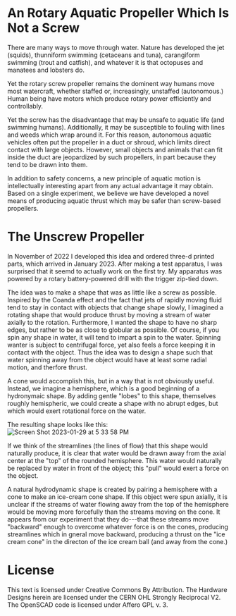 # An Rotary Aquatic Propeller Which Is Not a Screw

There are many ways to move through water. Nature has developed the jet (squids), thunniform swimming (cetaceans and tuna), carangiform swimming (trout and catfish), and whatever it is that octopuses and manatees and lobsters do.

Yet the rotary screw propeller remains the dominent way humans move most watercraft, whether staffed or, increasingly, unstaffed (autonomous.) Human being have motors which produce rotary power efficiently and controllably.

Yet the screw has the disadvantage that may be unsafe to aquatic life (and swimming humans). Additionally, it may be susceptible to fouling with lines and weeds which wrap around it.
For this reason, autonomous aquatic vehicles often put the propeller in a duct or shroud, which limits direct contact 
with large objects. However, small objects and animals that can fit inside the duct are jeopardized by such propellers, in part because they tend to be drawn into them.

In addition to safety concerns, a new principle of aquatic motion is intellectually interesting apart from any actual 
advantage it may obtain. Based on a single experiment, we believe we have developed a novel means of producing aquatic
thrust which may be safer than screw-based propellers.

# The Unscrew Propeller

In November of 2022 I developed this idea and ordered three-d printed parts, which arrived in January 2023. After making a test apparatus, I was surprised that it seemd to actually work on the first try. My apparatus was powered by a 
rotary battery-powered drill with the trigger zip-tied down.

The idea was to make a shape that was as little like a screw as possible. Inspired by the Coanda effect
and the fact that jets of rapidly moving fluid tend to stay in contact with objects that change shape slowly,
I imagined a rotating shape that would produce thrust by moving a stream of water axially to the rotation. 
Furthermore, I wanted the shape to have no sharp edges, but rather to be as close to globular as possible.
Of course, if you spin any shape in water, it will tend to impart a spin to the water. Spinning wanter is
subject to centrifugal force, yet also feels a force keeping it in contact with the object.
Thus the idea was to design a shape such that water spinning away from the object would have at least
some radial motion, and therfore thrust.

A cone would accomplish this, but in a way that is not obviously useful. Instead, we imagine a 
hemisphere, which is a good beginning of a hydronymaic shape. By adding gentle "lobes" to this shape,
themselves roughly hemispheric, we could create a shape with no abrupt edges, but which would exert rotational
force on the water.

The resulting shape looks like this:
![Screen Shot 2023-01-29 at 5 33 58 PM](https://user-images.githubusercontent.com/5296671/215362352-fbff4d67-07c0-47a0-9120-3c9d9937424f.png)

If we think of the streamlines (the lines of flow) that this shape would naturally produce, it is clear
that water would be drawn away from the axial center at the "top" of the rounded hemisphere. This 
water would naturally be replaced by water in front of the object; this "pull" would exert a force
on the object.

A natural hydrodynamic shape is created by pairing a hemisphere with a cone to make an ice-cream 
cone shape. If this object were spun axially, it is unclear if the streams of water flowing away
from the top of the hemisphere would be moving more forcefully than the streams moving on the cone.
It appears from our experiment that they do---that these streams move "backward" enough to overcome
whatever force is on the cones, producing streamlines which in gneral move backward, producing a
thrust on the "ice cream cone" in the directon of the ice cream ball (and away from the cone.)


# License

This text is licensed under Creative Commons By Attribution. The Hardware Designs herein are licensed under the CERN OHL Strongly Reciprocal V2.  The OpenSCAD code is licensed under Affero GPL v. 3.

